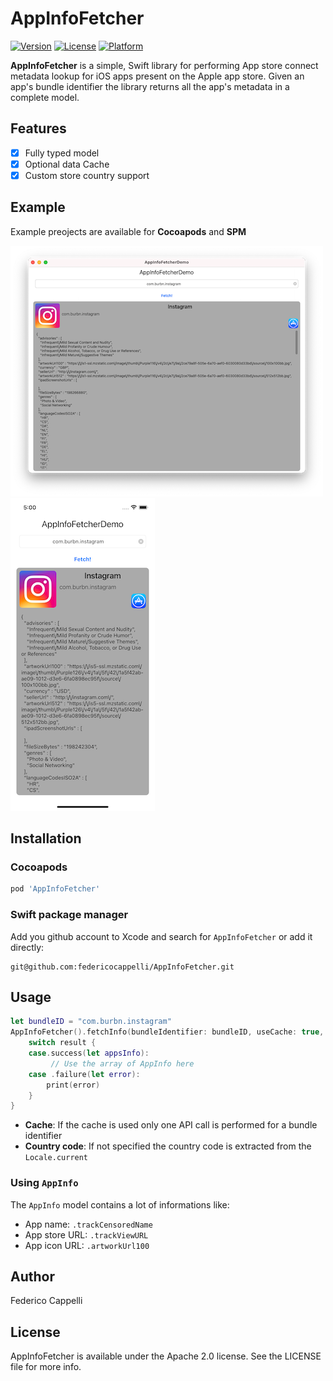 # AppInfoFetcher

[![Version](https://img.shields.io/cocoapods/v/AppInfoFetcher.svg?style=flat)](https://cocoapods.org/pods/AppInfoFetcher)
[![License](https://img.shields.io/cocoapods/l/AppInfoFetcher.svg?style=flat)](https://cocoapods.org/pods/AppInfoFetcher)
[![Platform](https://img.shields.io/cocoapods/p/AppInfoFetcher.svg?style=flat)](https://cocoapods.org/pods/AppInfoFetcher)

**AppInfoFetcher** is a simple, Swift library for performing App store connect metadata lookup for iOS apps present on the Apple app store.
Given an app's bundle identifier the library returns all the app's metadata in a complete model.

## Features
- [x] Fully typed model
- [x] Optional data Cache
- [x] Custom store country support

## Example

Example preojects are available for **Cocoapods** and **SPM**

![AppInfoFetcher macOS example app](Screenshots/screenshot1.png)  ![AppInfoFetcher example app](Screenshots/screenshot2.png)

## Installation

### Cocoapods

```ruby
pod 'AppInfoFetcher'
```

### Swift package manager

Add you github account to Xcode and search for `AppInfoFetcher` or add it directly:

```
git@github.com:federicocappelli/AppInfoFetcher.git
```


## Usage

```swift
let bundleID = "com.burbn.instagram"
AppInfoFetcher().fetchInfo(bundleIdentifier: bundleID, useCache: true, countryCode: "GB") { result in
    switch result {
    case.success(let appsInfo):
         // Use the array of AppInfo here
    case .failure(let error):
        print(error)
    }
}
```

- **Cache**: If the cache is used only one API call is performed for a bundle identifier
- **Country code**:  If not specified the country code is extracted from the `Locale.current`

### Using `AppInfo`

The `AppInfo` model contains a lot of informations like:

- App name: `.trackCensoredName`
- App store URL: `.trackViewURL`
- App icon URL: `.artworkUrl100`

## Author

Federico Cappelli

## License

AppInfoFetcher is available under the Apache 2.0 license. See the LICENSE file for more info.
